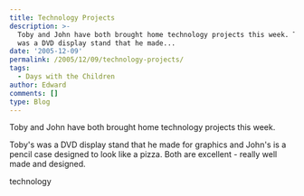 ```yaml
---
title: Technology Projects
description: >-
  Toby and John have both brought home technology projects this week. Toby\'s
  was a DVD display stand that he made...
date: '2005-12-09'
permalink: /2005/12/09/technology-projects/
tags:
  - Days with the Children
author: Edward
comments: []
type: Blog
---
```


Toby and John have both brought home technology projects this week.

Toby\'s was a DVD display stand that he made for graphics and John\'s is
a pencil case designed to look like a pizza. Both are excellent - really
well made and designed.

<wpg2>technology</wpg2>


